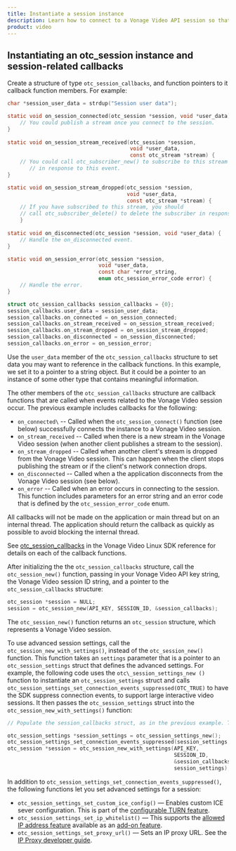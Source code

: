 ```yaml
--- 
title: Instantiate a session instance 
description: Learn how to connect to a Vonage Video API session so that participants can use audio, video, and messaging functionality in your Linux application.
product: video 
---
```


## Instantiating an otc_session instance and session-related callbacks

Create a structure of type `otc_session_callbacks`, and function pointers to it callback function members. For example:

```c
char *session_user_data = strdup("Session user data");

static void on_session_connected(otc_session *session, void *user_data) {
    // You could publish a stream once you connect to the session.
}
    
static void on_session_stream_received(otc_session *session,
                                       void *user_data,
                                       const otc_stream *stream) {
    // You could call otc_subscriber_new() to subscribe to this stream
       // in response to this event.
}

static void on_session_stream_dropped(otc_session *session,
                                      void *user_data,
                                      const otc_stream *stream) {
    // If you have subscribed to this stream, you should
    // call otc_subscriber_delete() to delete the subscriber in response to this event.
    }
    
static void on_disconnected(otc_session *session, void *user_data) {
    // Handle the on_disconnected event.
}

static void on_session_error(otc_session *session,
                             void *user_data,
                             const char *error_string,
                             enum otc_session_error_code error) {
    // Handle the error.
}

struct otc_session_callbacks session_callbacks = {0};
session_callbacks.user_data = session_user_data;
session_callbacks.on_connected = on_session_connected;
session_callbacks.on_stream_received = on_session_stream_received;
session_callbacks.on_stream_dropped = on_session_stream_dropped;
session_callbacks.on_disconnected = on_session_disconnected;
session_callbacks.on_error = on_session_error;
```

Use the `user_data` member of the `otc_session_callbacks` structure to set data you may want to reference in the callback functions. In this example, we set it to a pointer to a string object. But it could be a pointer to an instance of some other type that contains meaningful information.

The other members of the `otc_session_callbacks` structure are callback functions that are called when events related to the Vonage Video session occur. The previous example includes callbacks for the following:

* `on_connected\` -- Called when the `otc_session_connect()` function (see below) successfully connects the instance to a Vonage Video session.
* `on_stream_received` -- Called when there is a new stream in the Vonage Video session (when another client publishes a stream to the session).
* `on_stream_dropped` -- Called when another client's stream is dropped from the Vonage Video session. This can happen when the client stops publishing the stream or if the client's network connection drops.
* `on_disconnected` -- Called when a the application disconnects from the Vonage Video session (see below).
* `on_error` -- Called when an error occurs in connecting to the session. This function includes parameters for an error string and an error code that is defined by the `otc_session_error_code` enum.

All callbacks will not be made on the application or main thread but on an internal thread. The application should return the callback as quickly as possible to avoid blocking the internal thread.

See [otc_session_callbacks](/sdk/stitch/video-linux-reference/structotc__session__callbacks.html) in the Vonage Video Linux SDK reference for details on each of the callback functions.

After initializing the the `otc_session_callbacks` structure, call the `otc_session_new()` function, passing in your Vonage Video API key string, the Vonage Video session ID string, and a pointer to the `otc_session_callbacks` structure:

```c
otc_session *session = NULL;
session = otc_session_new(API_KEY, SESSION_ID, &session_callbacks);
```

The `otc_session_new()` function returns an `otc_session` structure, which represents a Vonage Video session.

To use advanced session settings, call the `otc_session_new_with_settings()`, instead of the `otc_session_new()` function. This function takes an `settings` parameter that is a pointer to an `otc_session_settings` struct that defines the advanced settings. For example, the following code uses the `otc\_session_settings_new ()` function to instantiate an `otc_session_settings` struct and calls `otc_session_settings_set_connection_events_suppressed(OTC_TRUE)` to have the SDK suppress connection events, to support large interactive video sessions. It then passes the `otc_session_settings` struct into the `otc_session_new_with_settings()` function:

```c
// Populate the session_callbacks struct, as in the previous example. Then...

otc_session_settings *session_settings = otc_session_settings_new();
otc_session_settings_set_connection_events_suppressed(session_settings, OTC_TRUE);
otc_session *session = otc_session_new_with_settings(API_KEY,
                                                     SESSION_ID,
                                                     &session_callbacks,
                                                     session_settings);
```

In addition to `otc_session_settings_set_connection_events_suppressed()`, the following functions let you set advanced settings for a session:

* `otc_session_settings_set_custom_ice_config()` — Enables custom ICE sever configuration. This is part of the [configurable TURN feature](/video/guides/configurable-turn-servers).
* `otc_session_settings_set_ip_whitelist()` — This supports the [allowed IP address feature](/video/guides/ip-addresses) available as an [add-on feature](https://www.vonage.com/communications-apis/video/pricing).
* `otc_session_settings_set_proxy_url()` — Sets an IP proxy URL. See the [IP Proxy developer guide](/video/guides/ip-proxy).
